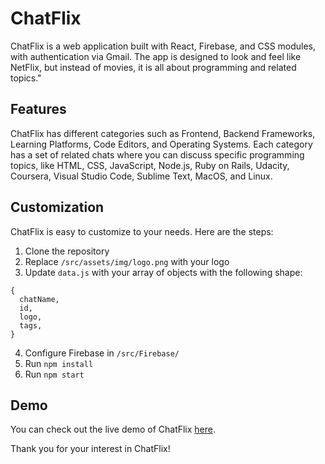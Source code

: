 # ChatFlix

ChatFlix is a web application built with React, Firebase, and CSS modules, with authentication via Gmail. The app is designed to look and feel like NetFlix, but instead of movies, it is all about programming and related topics."

## Features

ChatFlix has different categories such as Frontend, Backend Frameworks, Learning Platforms, Code Editors, and Operating Systems. Each category has a set of related chats where you can discuss specific programming topics, like HTML, CSS, JavaScript, Node.js, Ruby on Rails, Udacity, Coursera, Visual Studio Code, Sublime Text, MacOS, and Linux.

## Customization

ChatFlix is easy to customize to your needs. Here are the steps:

1. Clone the repository
2. Replace `/src/assets/img/logo.png` with your logo
3. Update `data.js` with your array of objects with the following shape:
```
{
  chatName,
  id,
  logo,
  tags,
}
```
4. Configure Firebase in `/src/Firebase/`
5. Run `npm install`
6. Run `npm start`

## Demo

You can check out the live demo of ChatFlix [here](https://mxmxmarexmxm.github.io/ChatFlix/).

Thank you for your interest in ChatFlix!